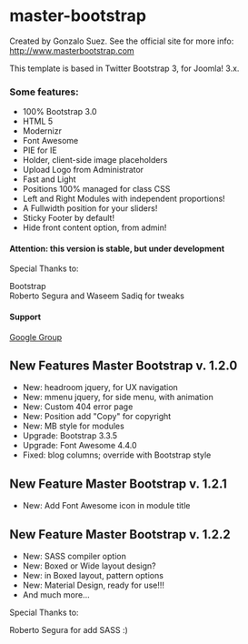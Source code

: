 master-bootstrap
=======================
Created by Gonzalo Suez. See the official site for more info: http://www.masterbootstrap.com

This template is based in Twitter Bootstrap 3, for Joomla! 3.x. 

<h3>Some features:</h3>
<ul>
<li>100% Bootstrap 3.0</li>
<li>HTML 5</li>
<li>Modernizr</li>
<li>Font Awesome</li>
<li>PIE for IE</li>
<li>Holder, client-side image placeholders</li>
<li>Upload Logo from Administrator</li>
<li>Fast and Light</li>
<li>Positions 100% managed for class CSS</li>
<li>Left and Right Modules with independent proportions!</li>
<li>A Fullwidth position for your sliders!</li>
<li>Sticky Footer by default!</li>
<li>Hide front content option, from admin!</li>
</ul>

<h4>Attention: this version is stable, but under development</h4>
<p>Special Thanks to:</p>
<p>Bootstrap<br>
Roberto Segura and Waseem Sadiq for tweaks<br>
</p>

<h4>Support</h4>
<a href="http://groups.google.com/group/master-bootstrap/subscribe" target="_blank">Google Group</a>

<h2>New Features Master Bootstrap v. 1.2.0</h2>
<ul>
<li>New: headroom jquery, for UX navigation</li>
<li>New: mmenu jquery, for side menu, with animation</li>
<li>New: Custom 404 error page</li>
<li>New: Position add "Copy" for copyright</li>
<li>New: MB style for modules</li>
<li>Upgrade: Bootstrap 3.3.5</li>
<li>Upgrade: Font Awesome 4.4.0</li>
<li>Fixed: blog columns; override with Bootstrap style</li>
</ul>

<h2>New Feature Master Bootstrap v. 1.2.1</h2>
<ul>
<li>New: Add Font Awesome icon in module title</li>
</ul>

<h2>New Feature Master Bootstrap v. 1.2.2</h2>
<ul>
<li>New: SASS compiler option</li>
<li>New: Boxed or Wide layout design?</li>
<li>New: in Boxed layout, pattern options</li>
<li>New: Material Design, ready for use!!!</li>
<li>And much more...</li>
</ul>
<p>Special Thanks to:</p>
<p>Roberto Segura for add SASS :)</p>



